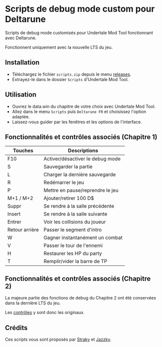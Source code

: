 # Scripts de debug mode custom pour Deltarune
Scripts de debug mode customisés pour Undertale Mod Tool fonctionnant avec Deltarune.

Fonctionnent uniquement avec la nouvelle LTS du jeu.

## Installation

- Téléchargez le fichier `scripts.zip` depuis le menu <a href="releases">releases</a>.
- Extrayez-le dans le dossier `Scripts` d'Undertale Mod Tool.

## Utilisation

- Ouvrez le data.win du chapitre de votre choix avec Undertale Mod Tool.
- Allez dans le menu `Scripts` puis `Deltarune FR` et choisissez l'option adaptée.
- Laissez-vous guider par les fenêtres et les options de l'interface.

## Fonctionnalités et contrôles associés (Chapitre 1)
| Touches | Descriptions |
|---|---|
| F10 | Activer/désactiver le debug mode |
| S | Sauvegarder la partie |
| L | Charger la dernière sauvegarde |
| R | Redémarrer le jeu |
| P | Mettre en pause/reprendre le jeu |
| M+1 / M+2 | Ajouter/retirer 100 D$ |
| Suppr | Se rendre à la salle précédente |
| Insert | Se rendre à la salle suivante |
| Entrer | Voir les collisions du joueur |
| Retour arrière | Passer le segment d'intro |
| W | Gagner instantanément un combat |
| V | Passer le tour de l'ennemi |
| H | Restaurer les HP du party |
| T | Remplir/vider la barre de TP |

## Fonctionnalités et contrôles associés (Chapitre 2)
La majeure partie des fonctions de debug du Chapitre 2 ont été conservées dans la dernière LTS du jeu.

Les [contrôles](https://www.reddit.com/r/Underminers/comments/q08yf8/what_are_the_deltarune_chapter_2_debug_commands/) y sont donc les originaux.

## Crédits

Ces scripts vous sont proposés par [Straky](https://github.com/Str4ky) et [Jazzky](https://github.com/Jazzky).
